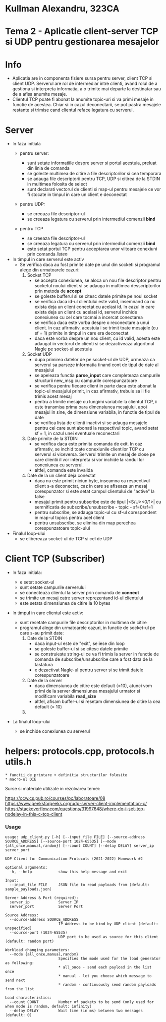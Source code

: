 <!---ENGLISH TRANSLATION SOON-->

# Kullman Alexandru, 323CA


# Tema 2 - Aplicatie client-server TCP si UDP pentru gestionarea mesajelor


# Info

- Aplicatia are in componenta fisiere sursa pentru server, client TCP si client
UDP. Serverul are rol de intermediar intre clienti, avand rolul de a gestiona
si interpreta informatia, a o trimite mai departe la destinatar sau de
a afisa anumite mesaje.
- Clientul TCP poate fi abonat la anumite topic-uri si va primi mesaje in
functie de acestea. Chiar si in cazul deconectarii, se pot pastra mesajele
restante si trimise cand clientul reface legatura cu serverul.

# Server

* In faza initiala
	* pentru server:
		* sunt setate informatiile despre server si portul acestuia, preluat din
		  linia de comanda
		* se goleste multimea de citire a file descriptorilor si cea temporara
		* se adauga file descriptorii pentru TCP, UDP si citirea de la STDIN in
		  multimea folosita de select
		* sunt declarati vectorul de clienti si map-ul pentru mesajele ce vor fi
		  stocate in timpul in care un client e deconectat

	* pentru UDP:
		* se creeaza file descriptor-ul
		* se creeaza legatura cu serverul prin intermediul comenzii **bind**
	* pentru TCP
		* se creeaza file descriptor-ul
		* se creeaza legatura cu serverul prin intermediul comenzii **bind**
		* este setat portul TCP pentru acceptarea unor viitoare conexiuni
		  prin comanda *listen*
* In timpul in care serverul este activ
	* Se verifica daca au fost primite date pe unul din socketi si programul
	  alege din urmatoarele cazuri:
		1. Socket TCP 
		   * se accepta conexiunea, se aloca un nou file descriptor
		   pentru socketul noului client si se adauga in multimea desscriptorilor
		   prin metoda de **accept**
		   * se goleste bufferul si se citesc datele primite pe noul socket
		   * se verifica daca id-ul clientului este valid, insemnand ca nu exista
		     deja un client conectat cu acelasi id. In cazul in care exista deja 
		     un client cu acelasi id, serverul inchide conexiunea cu cel care tocmai
		     a incercat conectarea
		   * se verifica daca este vorba despre o reconectare a unui client. In caz
		     afirmativ, acestuia i se trimit toate mesajele (cu sf = 1) primite in
		     timpul in care era deconectat
		   * daca este vorba despre un nou client, cu id valid, acesta este adaugat
		     in vectorul de clienti si se dezactiveaza algoritmul Nagle pe socket-ul
		     acestuia
		2. Socket UDP
			* dupa primirea datelor de pe socket-ul de UDP, urmeaza ca serverul sa 
			  parseze informatia tinand cont de tipul de date al mesajului
			* se apeleaza functia **parse_input** care completeaza campurile structurii
			  new_msg cu campurile corespunzatoare
			* se verifica pentru fiecare client in parte daca este abonat la topic-ul
			  mesajului primit, in caz afirmativ, trebuie sa ii fie trimis acest mesaj
			* pentru a trimite mesaje cu lungimi variabile la clientul TCP, ii este
			  transmisa prima oara dimensiunea mesajului, apoi mesajul in sine, de
			  dimensiune variabila, in functie de tipul de date
			* se verifica lista de clienti inactivi si se adauga mesajele pentru cei
			  care sunt abonati la respectivul topic, avand setat sf = 1, in cazul unei
			  eventuale reconectari
		3. Date primite de la STDIN
			* se verifica daca este primita comanda de exit. In caz afirmativ, se inchid
			  toate conexiunile clientilor TCP cu serverul si viceversa. Serverul
			  trimite un mesaj de close pe care clientii il vor interpreta si vor
			  inchide la randul lor conexiunea cu serverul.
			* altfel, comanda este invalida
		4. Date de la un client deja conectat
			* daca nu este primit niciun byte, inseamna ca respectivul client s-a
			  deconectat, caz in care se afiseaza un mesaj corespunzator si este
			  setat campul clientului de "active" la false
			* mesajul primit pentru subscribe este de tipul |<topic><S/U><0/1>|
			  cu semnificatia de subscribe/unsubscribe - topic - sf=0/sf=1
			* pentru subscribe, se adauga topic-ul cu sf-ul corespondent in map-ul
		        topics pentru acel client
			* pentru unsubscribe, se elimina din map perechea corespunzatoare topic-ului
* Finalul loop-ului
	* se elibereaza socket-ul de TCP si cel de UDP


# Client TCP (Subscriber)

* In faza initiala:
	* e setat socket-ul
	* sunt setate campurile serverului
	* se conecteaza clientul la server prin comanda de **connect**
	* se trimite un mesaj catre server reprezentand id-ul clientului
	* este setata dimensiunea de citire la 10 bytes

* In timpul in care clientul este activ:
	* sunt resetate campurile file descriptorilor in multimea de citire
	* programul alege din urmatoarele cazuri, in functie de socket-ul pe care
	  s-au primit date:
		1. Date de la STDIN
			* daca input-ul este de "exit", se iese din loop
			* se goleste buffer-ul si se citesc datele primite
			* se construieste string-ul ce va fi trimis la server in functie de comanda
			  de subscribe/unsubscribe care a fost data de la tastatura
			* e dezactivat Nagle-ul pentru server si se trimit datele corespunzatoare
		2. Date de la server
			* daca dimensiunea de citire este default (=10), atunci vom primi de la
			  server dimensiunea mesajului urmator si modificam variabila **read_size**
			* altfel, afisam buffer-ul si resetam dimensiunea de citire la cea default
			  (= 10)
		3. 
* La finalul loop-ului
	* se inchide conexiunea cu serverul


# helpers: protocols.cpp, protocols.h utils.h
	* functii de printare + definitia structurilor folosite
	* macro-ul DIE


Surse si materiale utilizate in rezolvarea temei:

https://ocw.cs.pub.ro/courses/pc/laboratoare/08
https://www.geeksforgeeks.org/udp-server-client-implementation-c/
https://stackoverflow.com/questions/31997648/where-do-i-set-tcp-nodelay-in-this-c-tcp-client


### Usage
```
usage: udp_client.py [-h] [--input_file FILE] [--source-address SOURCE_ADDRESS] [--source-port 1024-65535] [--mode {all_once,manual,random}] [--count COUNT] [--delay DELAY] server_ip server_port

UDP Client for Communication Protocols (2021-2022) Homework #2

optional arguments:
  -h, --help            show this help message and exit

Input:
  --input_file FILE     JSON file to read payloads from (default: sample_payloads.json)

Server Address & Port (required):
  server_ip             Server IP
  server_port           Server Port

Source Address:
  --source-address SOURCE_ADDRESS
                        IP Address to be bind by UDP client (default: unspecified)
  --source-port (1024-65535)
                        UDP port to be used as source for this client (default: random port)

Workload changing parameters:
  --mode {all_once,manual,random}
                        Specifies the mode used for the load generator as following:
                        * all_once - send each payload in the list once
                        * manual - let you choose which message to send next
                        * random - continuously send random payloads from the list

Load characteristics:
  --count COUNT         Number of packets to be send (only used for when mode is random, default: infinity)
  --delay DELAY         Wait time (in ms) between two messages (default: 0)
```
